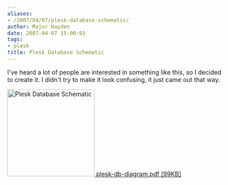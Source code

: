 ```yaml
---
aliases:
- /2007/04/07/plesk-database-schematic/
author: Major Hayden
date: 2007-04-07 15:00:03
tags:
- plesk
title: Plesk Database Schematic
---
```


I've heard a lot of people are interested in something like this, so I decided to create it. I didn't try to make it look confusing, it just came out that way.

[<img src="http://cdn.cloudfiles.mosso.com/c8031/plesk-db-diagram.jpg" alt="Plesk Database Schematic" style="width: 200px;" />
plesk-db-diagram.pdf [99KB]][1]

 [1]: http://cdn.cloudfiles.mosso.com/c8031/plesk-db-diagram.pdf